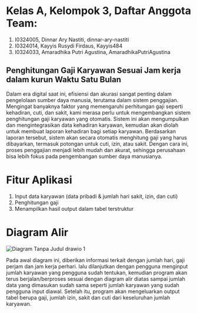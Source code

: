 # Kelas A, Kelompok 3, Daftar Anggota Team:
1. I0324005, Dinnar Ary Nastiti, dinnar-ary-nastiti
2. I0324014, Kayyis Rusydi Firdaus, Kayyis484
3. I0324033, Amaradhika Putri Agustina, AmaradhikaPutriAgustina
   
## Penghitungan Gaji Karyawan Sesuai Jam kerja dalam kurun Waktu Satu Bulan   
Dalam era digital saat ini, efisiensi dan akurasi sangat penting dalam pengelolaan sumber daya manusia, terutama dalam sistem penggajian. Mengingat banyaknya faktor yang memengaruhi perhitungan gaji seperti kehadiran, cuti, dan sakit, kami merasa perlu untuk mengembangkan sistem penghitungan gaji karyawan yang otomatis. Sistem ini akan mengumpulkan dan mengintegrasikan data kehadiran karyawan, kemudian akan diolah untuk membuat laporan kehadiran bagi setiap karyawan. Berdasarkan laporan tersebut, sistem akan secara otomatis menghitung gaji yang harus dibayarkan, termasuk potongan untuk cuti, izin, atau sakit. Dengan cara ini, proses penggajian menjadi lebih mudah dan akurat, sehingga perusahaan bisa lebih fokus pada pengembangan sumber daya manusianya.

# Fitur Aplikasi
1. Input data karyawan (data pribadi & jumlah hari sakit, izin, dan cuti)
2. Penghitungan gaji
3. Menampilkan hasil output dalam tabel terstruktur
   
# Diagram Alir
![Diagram Tanpa Judul drawio 1](https://github.com/user-attachments/assets/90d0757f-8491-4aa8-b447-f9b5394ac919)

Pada awal diagram ini, diberikan informasi terkait dengan jumlah hari, gaji perjam dan jam kerja perhari. lalu dilanjutkan dengan pengguna menginput jumlah karyawan yang pengguna sudah tentukan, kemudian program akan terus berjalan/berproses sesuai dengan diagram alir diatas sampai jumlah data yang dimasukan sudah sama seperti jumlah karyawan yang sudah pengguna input diawal. Setelah itu, program akan mengeluarkan output tabel berupa gaji, jumlah izin, sakit dan cuti dari keseluruhan jumlah karyawan.
